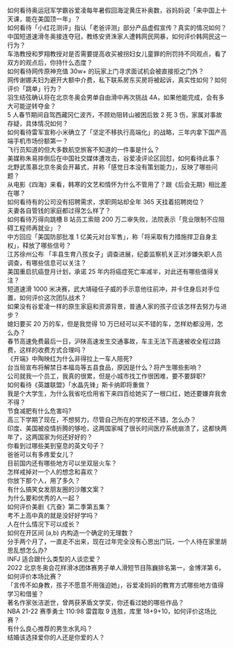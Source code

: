 如何看待奥运冠军学霸谷爱凌每年暑假回海淀黄庄补奥数，谷妈妈说「来中国上十天课，能在美国顶一年」？  
如何看待「小红花测评」指认「老爸评测」部分产品虚假宣传？真实的情况如何？  
中国短道速滑冬奥接连夺冠，教练安贤洙家人遭韩网民网暴，如何评价韩网民这一行为？  
车浩教授和罗翔教授对是否需要提高收买被拐妇女儿童罪的刑罚持不同观点，看了双方的观点后，你持什么态度？  
如何看待网传原神充值 30w+ 的玩家上门寻求面试机会被直接拒之门外？  
网传谢娜夫妇为避开大额中介费，私下联系房东买房将被起诉，真实性如何？如何评价「跳单」行为？  
羽生结弦确认将在北京冬奥会男单自由滑中再次挑战 4A，如果他能完成，会有多大可能逆转夺金？  
5 人春节期间自驾西藏冈仁波齐，不顾劝阻转山被困后致 2 死 3 伤，家属对事故存疑，具体情况如何？  
如何看待雷军宣称小米确立了「坚定不移执行高端化」的战略，三年内拿下国产高端手机市场份额第一？  
飞行员知道的但大多数航空旅客不知道的一件事是什么？  
美媒称朱易摔倒后在中国社交媒体遭攻击，谷爱凌评论区回怼，如何看待此事？  
北野武羡慕北京冬奥会开幕式，并称「感觉日本没有策划能力」，反映了哪些问题？  
从电影《四海》来看，韩寒的文艺和情怀为什么不管用了？跟《后会无期》相比差在哪？  
如何看待有的公司没有招聘需求，求职网站却全年 365 天挂着招聘岗位？  
夫妻各自管钱的家庭都过得怎么样了？  
如何看待万得向跳槽 B 站员工索赔 200 万二审失败，法院表示「竞业限制不应阻碍工程师再就业」？  
中方回应「美国防部批准 1 亿美元对台军售」，称「将采取有力措施捍卫自身主权」，释放了哪些信号？  
江苏徐州公布 「丰县生育八孩女子」调查进展，纪委监察机关正对涉嫌失职人员调查，有哪些信息可以关注？  
美国重启抗癌登月计划，承诺 25 年内将癌症死亡率减半，对此还有哪些值得关注？  
短道速滑 1000 米决赛，武大靖碰任子威的手示意他往前冲，并卡住身后对手位置，如何评价这次团队战术？  
如果没有谷爱凌一样的原生家庭和资源背景，普通人家的孩子应该怎样去努力与进步？  
媳妇要买 20 万的车，但是我觉得 10 万已经可以买不错的车，怎样劝都没用，怎么办？  
春节高速免费最后一日，沪陕高速发生交通事故，车主无法下高速被收全程过路费，这样的收费方式合理吗？  
《开端》中陶映红为什么非得拉上一车人陪死?  
台当局宣布将解禁日本福岛等五县食品，原因是什么？将产生哪些影响？  
公司就我一个员工，我真的很累，但是小城市找工作很困难，要不要辞职?  
如何看待《英雄联盟》「水晶先锋」斯卡纳即将重做？  
我是个大学生，为什么我省吃俭用省下来四百给她买了一根口红，她还要嫌弃我舍不得？  
节食减肥有什么危害吗?  
高三下学期了现在，不想努力，尽管自己所在的学校还不错，怎么办？  
印度、美国被疫情折腾的够呛，这两国家喊了很长时间医疗系统崩溃了，这都快两年了，这两国家为何还好好的？  
你看到过哪些美到窒息的英文句子？  
爸爸可以有多疼爱女儿？  
目前国内还有哪些地方可以坐双层火车？  
怎样戒掉对一个人的想念和喜欢？  
你放下那个人，用了多久？  
有什么搞笑女发朋友圈的沙雕文案？  
为什么要和优秀的人一起？  
如何评价美剧《亢奋》第二季第五集？  
考不上高中真的就是没好好学吗？  
人在什么情况下可以成长？  
如何在开区间 (a,b) 内构造一个确定的无理数？  
分手两个月了，一直走不出来，现在过年完全没有心思出门玩，一个人待在家里胡思乱想怎么办?  
INFJ 适合跟什么类型的人谈恋爱？  
2022 北京冬奥会花样滑冰团体赛男子单人滑短节目陈巍排名第一，金博洋第 6，如何评价本场比赛？  
「言传不如身教，孩子不愿意不用强迫她」，谷爱凌妈妈的教育方式哪些地方值得学习和借鉴？  
著名作家张洁逝世，曾两获茅盾文学奖，你还看过她的哪些作品？  
NBA 21-22 赛季勇士 110:98 雷霆取 9 连胜，库里 18+9+10，如何评价这场比赛？  
有什么良心推荐的男生水乳吗？  
结婚该选择爱你的人还是你爱的人？  
